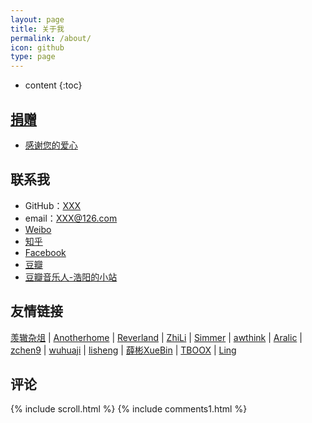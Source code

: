 ```yaml
---
layout: page
title: 关于我
permalink: /about/
icon: github
type: page
---
```


* content
{:toc}


<!--<iframe src="https://githubbadge.appspot.com/yujianlong?s=1" style="border: 0;height: 142px;width: 200px;overflow: hidden;" frameBorder="0"></iframe>-->

## [捐赠](http://www.paypal.me/yujianlong)
* [感谢您的爱心](http://www.paypal.me/yujianlong)


## 联系我

* GitHub：[XXX](https://github.com/XXX)
* email：[XXX@126.com](mailto:XXX@126.com)
* [Weibo](http://weibo.com/3115521wh)
* [知乎](https://www.zhihu.com/people/gaohaoyang)
* [Facebook](https://www.facebook.com/gaohaoyang.water)
* [豆瓣](https://www.douban.com/people/42525035/)
* [豆瓣音乐人-浩阳的小站](https://site.douban.com/haoyangaiyinyue/)

## 友情链接

[羡辙杂俎](http://zhangwenli.com/blog) \| [Anotherhome](https://www.anotherhome.net) \| [Reverland](http://reverland.org/) \| [ZhiLi](http://lizhipower.github.io/) \| [Simmer](http://simmer-jun.github.io/) \| [awthink](http://awthink.net/) \| [Aralic](http://aralic.github.io/) \| [zchen9](http://www.chen9.info/) \| [wuhuaji](http://wuhuaji.me/) \| [lisheng](http://www.lishengcn.cn/) \| [薛彬XueBin](http://axuebin.com/blog/) \| [TBOOX](http://www.tboox.org/cn/) \|  [Ling](http://linglinyp.com/)

## 评论
{% include scroll.html %}
{% include comments1.html %}
